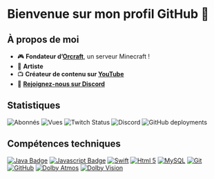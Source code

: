 # Bienvenue sur mon profil GitHub 👋

## À propos de moi
- 🎮 **Fondateur d’[Orcraft](https://orcraft.wstr.fr)**, un serveur Minecraft !
- 🎵 **Artiste**
- 📺 **Créateur de contenu sur [YouTube](https://youtube.com/@OrsonOff)**
- 🔗 **[Rejoignez-nous sur Discord](https://discord.gg/bD4hxPDTvc)**

## Statistiques 
![Abonnés](https://img.shields.io/youtube/channel/subscribers/UCzdSM07jK-9ceXqelxaRl_A?label=Abonn%C3%A9s) ![Vues](https://img.shields.io/youtube/channel/views/UCzdSM07jK-9ceXqelxaRl_A?label=Vues)  ![Twitch Status](https://img.shields.io/twitch/status/orsonblocktv) ![Discord](https://img.shields.io/discord/955103000257499168?style=social&logo=Discord&logoColor=blue&label=Discord) ![GitHub deployments](https://img.shields.io/github/deployments/orsonyt/orsonyt/github-pages?logo=github&label=GitHub%20Page%20D%C3%A9ploiement%20Statut)

## Compétences techniques
[![Java Badge](https://img.shields.io/badge/Java-ED8B00?style=for-the-badge&logo=java&logoColor=white)](#)
[![Javascript Badge](https://img.shields.io/badge/JavaScript-F7DF1E?style=for-the-badge&logo=javascript&logoColor=black)](#)
[![Swift](https://img.shields.io/badge/Swift-ED8B00.svg?style=for-the-badge&logo=swift&logoColor=white)](#)
[![Html 5](https://img.shields.io/badge/Html%205-ED8B00.svg?style=for-the-badge&logo=html5&logoColor=white)](#)
[![MySQL](https://img.shields.io/badge/mysql-%2300f.svg?style=for-the-badge&logo=mysql&logoColor=white)](#)
[![Git](https://img.shields.io/badge/git-%23F05033.svg?style=for-the-badge&logo=git&logoColor=white)](https://git-scm.com/)
[![GitHub](https://img.shields.io/badge/github-%23121011.svg?style=for-the-badge&logo=github&logoColor=white)](https://github.com)
[![Dolby Atmos](https://img.shields.io/badge/dolby%20atmos-%23121011.svg?style=for-the-badge&logo=dolby&logoColor=white)](#)
[![Dolby Vision](https://img.shields.io/badge/dolby%20vision-%23121011.svg?style=for-the-badge&logo=dolby&logoColor=white)](#)
